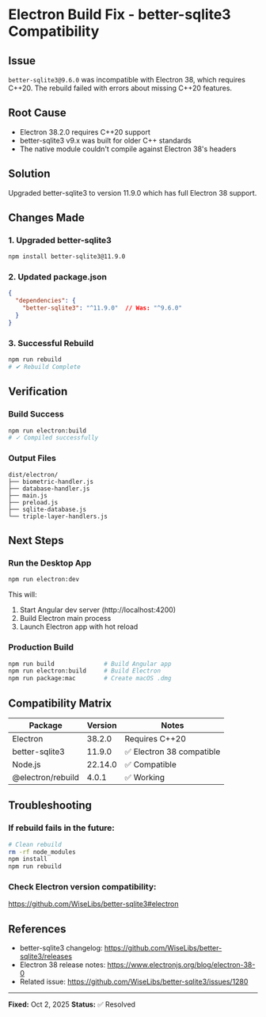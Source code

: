 # Electron Build Fix - better-sqlite3 Compatibility

## Issue
`better-sqlite3@9.6.0` was incompatible with Electron 38, which requires C++20. The rebuild failed with errors about missing C++20 features.

## Root Cause
- Electron 38.2.0 requires C++20 support
- better-sqlite3 v9.x was built for older C++ standards
- The native module couldn't compile against Electron 38's headers

## Solution
Upgraded better-sqlite3 to version 11.9.0 which has full Electron 38 support.

## Changes Made

### 1. Upgraded better-sqlite3
```bash
npm install better-sqlite3@11.9.0
```

### 2. Updated package.json
```json
{
  "dependencies": {
    "better-sqlite3": "^11.9.0"  // Was: "^9.6.0"
  }
}
```

### 3. Successful Rebuild
```bash
npm run rebuild
# ✔ Rebuild Complete
```

## Verification

### Build Success
```bash
npm run electron:build
# ✓ Compiled successfully
```

### Output Files
```
dist/electron/
├── biometric-handler.js
├── database-handler.js
├── main.js
├── preload.js
├── sqlite-database.js
└── triple-layer-handlers.js
```

## Next Steps

### Run the Desktop App
```bash
npm run electron:dev
```

This will:
1. Start Angular dev server (http://localhost:4200)
2. Build Electron main process
3. Launch Electron app with hot reload

### Production Build
```bash
npm run build              # Build Angular app
npm run electron:build     # Build Electron
npm run package:mac        # Create macOS .dmg
```

## Compatibility Matrix

| Package | Version | Notes |
|---------|---------|-------|
| Electron | 38.2.0 | Requires C++20 |
| better-sqlite3 | 11.9.0 | ✅ Electron 38 compatible |
| Node.js | 22.14.0 | ✅ Compatible |
| @electron/rebuild | 4.0.1 | ✅ Working |

## Troubleshooting

### If rebuild fails in the future:
```bash
# Clean rebuild
rm -rf node_modules
npm install
npm run rebuild
```

### Check Electron version compatibility:
https://github.com/WiseLibs/better-sqlite3#electron

## References
- better-sqlite3 changelog: https://github.com/WiseLibs/better-sqlite3/releases
- Electron 38 release notes: https://www.electronjs.org/blog/electron-38-0
- Related issue: https://github.com/WiseLibs/better-sqlite3/issues/1280

---

**Fixed:** Oct 2, 2025
**Status:** ✅ Resolved
